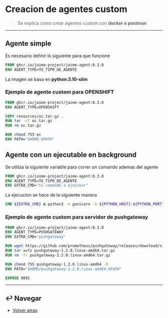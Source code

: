 # Creacion de agentes custom

> Se explica como crear agentes custom con **docker o postman**

---

## Agente simple

Es necesario definir lo siguiente para que funcione

```dockerfile
FROM ghcr.io/jaime-project/jaime-agent:0.3.0
ENV AGENT_TYPE=TU_TIPO_DE_AGENTE
```

La imagen se basa en **python:3.10-slim**

### Ejemplo de agente custom para OPENSHIFT

```dockerfile
FROM ghcr.io/jaime-project/jaime-agent:0.3.0
ENV AGENT_TYPE=OPENSHIFT

COPY resources/oc.tar.gz . 
RUN tar -xf oc.tar.gz 
RUN rm oc.tar.gz

RUN chmod 755 oc
ENV PATH="$HOME:$PATH"
```

## Agente con un ejecutable en background

Se utiliza la siguiente variable para correr un comando ademas del agente

```dockerfile
FROM ghcr.io/jaime-project/jaime-agent:0.3.0
ENV AGENT_TYPE=TU_TIPO_DE_AGENTE
ENV EXTRA_CMD="tu comando a ejecutar"
```

La ejecucion se hace de la siguiente manera

```dockerfile
CMD ${EXTRA_CMD} & python3 -m gunicorn -b ${PYTHON_HOST}:${PYTHON_PORT} --workers=1 --threads=4 app:app
```

### Ejemplo de agente custom para servidor de pushgateway

```dockerfile
FROM ghcr.io/jaime-project/jaime-agent:0.3.0
ENV AGENT_TYPE=PUSHGATEWAY
ENV EXTRA_CMD="pushgateway"

RUN wget https://github.com/prometheus/pushgateway/releases/download/v1.2.0/pushgateway-1.2.0.linux-amd64.tar.gz
RUN tar xvfz pushgateway-1.2.0.linux-amd64.tar.gz
RUN rm -fr pushgateway-1.2.0.linux-amd64.tar.gz

RUN chmod 755 pushgateway-1.2.0.linux-amd64 -R
ENV PATH="$HOME/pushgateway-1.2.0.linux-amd64:$PATH"

EXPOSE 9091
```

---

## :leftwards_arrow_with_hook: Navegar

* [Volver atras](../README.md)
